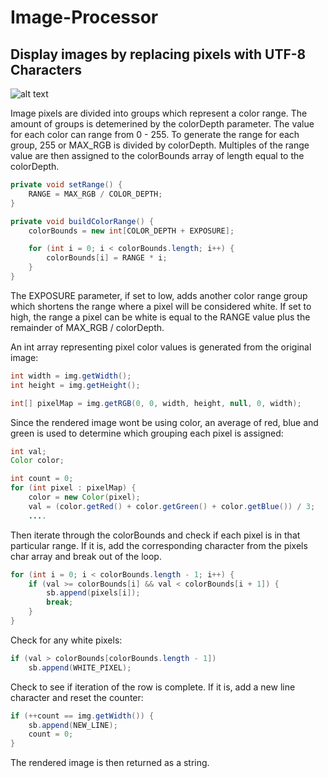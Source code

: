 # Image-Processor
## Display images by replacing pixels with UTF-8 Characters

![alt text](https://user-images.githubusercontent.com/16550024/27202155-4bd18958-51d5-11e7-9146-b134b9371f50.png)

Image pixels are divided into groups which represent a color range. The amount of groups is detemerined by the colorDepth parameter.
The value for each color can range from 0 - 255. To generate the range for each group, 255 or MAX_RGB is divided by colorDepth. Multiples 
of the range value are then assigned to the colorBounds array of length equal to the colorDepth.
```java
private void setRange() {
	RANGE = MAX_RGB / COLOR_DEPTH;
}

private void buildColorRange() {
	colorBounds = new int[COLOR_DEPTH + EXPOSURE];

	for (int i = 0; i < colorBounds.length; i++) {
		colorBounds[i] = RANGE * i;
	}
}
  ``` 
The EXPOSURE parameter, if set to low, adds another color range group which shortens the range where a pixel will be considered white.
If set to high, the range a pixel can be white is equal to the RANGE value plus the remainder of MAX_RGB / colorDepth.

An int array representing pixel color values is generated from the original image:
```java
int width = img.getWidth();
int height = img.getHeight();

int[] pixelMap = img.getRGB(0, 0, width, height, null, 0, width);
```    
    
Since the rendered image wont be using color, an average of red, blue and green is used to determine which grouping each pixel is assigned:
```java 
int val;
Color color;

int count = 0;
for (int pixel : pixelMap) {
  	color = new Color(pixel); 
	val = (color.getRed() + color.getGreen() + color.getBlue()) / 3;
    ....
```    
Then iterate through the colorBounds and check if each pixel is in that particular range. If it is, add the corresponding character
from the pixels char array and break out of the loop.
```java
for (int i = 0; i < colorBounds.length - 1; i++) {
	if (val >= colorBounds[i] && val < colorBounds[i + 1]) {
		sb.append(pixels[i]);
		break;
	}
}
```
Check for any white pixels:
```java
if (val > colorBounds[colorBounds.length - 1])
	sb.append(WHITE_PIXEL);
```                       
Check to see if iteration of the row is complete. If it is, add a new line character and reset the counter:
```java
if (++count == img.getWidth()) {
	sb.append(NEW_LINE);
	count = 0;
}
```         
            
The rendered image is then returned as a string.


            

